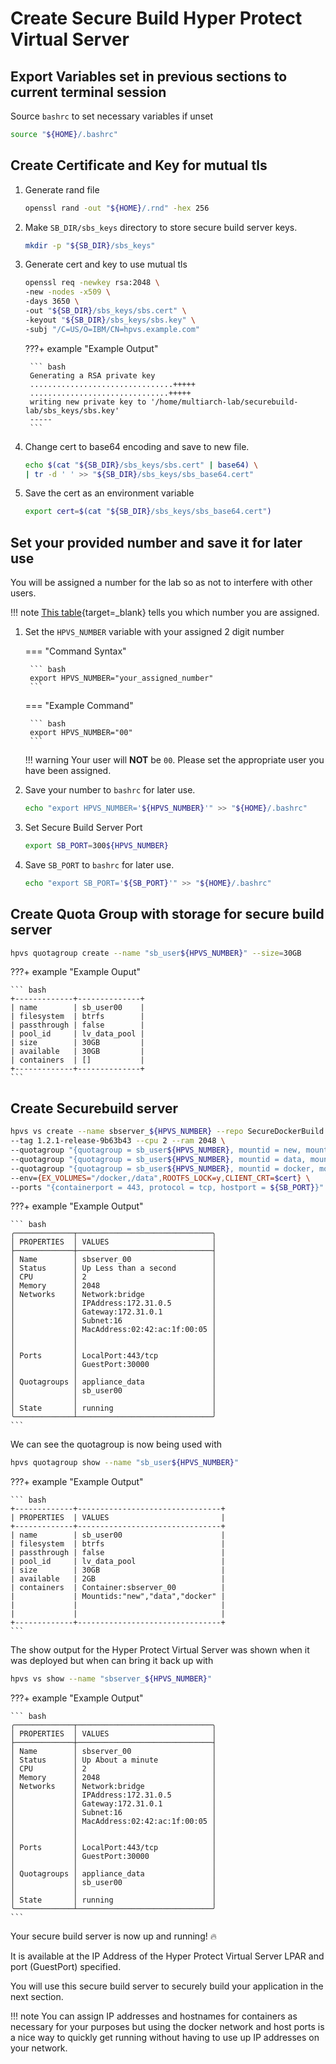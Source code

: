 # Create Secure Build Hyper Protect Virtual Server

## Export Variables set in previous sections to current terminal session

Source `bashrc` to set necessary variables if unset

``` bash
source "${HOME}/.bashrc"
```

## Create Certificate and Key for mutual tls

1. Generate rand file

    ``` bash
    openssl rand -out "${HOME}/.rnd" -hex 256
    ```

2. Make `SB_DIR/sbs_keys` directory to store secure build server keys.

    ``` bash
    mkdir -p "${SB_DIR}/sbs_keys"
    ```

3. Generate cert and key to use mutual tls 

    ``` bash
    openssl req -newkey rsa:2048 \
    -new -nodes -x509 \
    -days 3650 \
    -out "${SB_DIR}/sbs_keys/sbs.cert" \
    -keyout "${SB_DIR}/sbs_keys/sbs.key" \
    -subj "/C=US/O=IBM/CN=hpvs.example.com"
    ```

    ???+ example "Example Output"

        ``` bash
        Generating a RSA private key
        ................................+++++
        ...............................+++++
        writing new private key to '/home/multiarch-lab/securebuild-lab/sbs_keys/sbs.key'
        -----
        ```

4. Change cert to base64 encoding and save to new file.

    ``` bash
    echo $(cat "${SB_DIR}/sbs_keys/sbs.cert" | base64) \
    | tr -d ' ' >> "${SB_DIR}/sbs_keys/sbs_base64.cert"
    ```

5. Save the cert as an environment variable 

    ``` bash
    export cert=$(cat "${SB_DIR}/sbs_keys/sbs_base64.cert")
    ```

## Set your provided number and save it for later use

You will be assigned a number for the lab so as not to interfere with other users.

!!! note 
    [This table](assignment.md){target=_blank} tells you which number you are assigned.

1. Set the `HPVS_NUMBER` variable with your assigned 2 digit number

    === "Command Syntax"

        ``` bash
        export HPVS_NUMBER="your_assigned_number"
        ```

    === "Example Command"

        ``` bash
        export HPVS_NUMBER="00"
        ```
        
    !!! warning
        Your user will **NOT** be `00`. Please set the appropriate user you have been assigned.

2. Save your number to `bashrc` for later use.

    ``` bash
    echo "export HPVS_NUMBER='${HPVS_NUMBER}'" >> "${HOME}/.bashrc"
    ```
3. Set Secure Build Server Port

    ``` bash
    export SB_PORT=300${HPVS_NUMBER}
    ```
    
4. Save `SB_PORT` to `bashrc` for later use.

    ``` bash
    echo "export SB_PORT='${SB_PORT}'" >> "${HOME}/.bashrc"
    ```

## Create Quota Group with storage for secure build server

``` bash
hpvs quotagroup create --name "sb_user${HPVS_NUMBER}" --size=30GB
```

???+ example "Example Ouput"

    ``` bash
    +-------------+--------------+
    | name        | sb_user00    |
    | filesystem  | btrfs        |
    | passthrough | false        |
    | pool_id     | lv_data_pool |
    | size        | 30GB         |
    | available   | 30GB         |
    | containers  | []           |
    +-------------+--------------+
    ```

## Create Securebuild server

``` bash
hpvs vs create --name sbserver_${HPVS_NUMBER} --repo SecureDockerBuild \
--tag 1.2.1-release-9b63b43 --cpu 2 --ram 2048 \
--quotagroup "{quotagroup = sb_user${HPVS_NUMBER}, mountid = new, mount = /newroot, filesystem = ext4, size = 10GB}" \
--quotagroup "{quotagroup = sb_user${HPVS_NUMBER}, mountid = data, mount = /data, filesystem = ext4, size = 2GB}" \
--quotagroup "{quotagroup = sb_user${HPVS_NUMBER}, mountid = docker, mount = /docker, filesystem = ext4, size = 16GB}" \
--env={EX_VOLUMES="/docker,/data",ROOTFS_LOCK=y,CLIENT_CRT=$cert} \
--ports "{containerport = 443, protocol = tcp, hostport = ${SB_PORT}}"
```

???+ example "Example Output"

    ``` bash
    ╭─────────────┬──────────────────────────────╮
    │ PROPERTIES  │ VALUES                       │
    ├─────────────┼──────────────────────────────┤
    │ Name        │ sbserver_00                  │
    │ Status      │ Up Less than a second        │
    │ CPU         │ 2                            │
    │ Memory      │ 2048                         │
    │ Networks    │ Network:bridge               │
    │             │ IPAddress:172.31.0.5         │
    │             │ Gateway:172.31.0.1           │
    │             │ Subnet:16                    │
    │             │ MacAddress:02:42:ac:1f:00:05 │
    │             │                              │
    │             │                              │
    │ Ports       │ LocalPort:443/tcp            │
    │             │ GuestPort:30000              │
    │             │                              │
    │ Quotagroups │ appliance_data               │
    │             │ sb_user00                    │
    │             │                              │
    │ State       │ running                      │
    ╰─────────────┴──────────────────────────────╯
    ```

We can see the quotagroup is now being used with

``` bash
hpvs quotagroup show --name "sb_user${HPVS_NUMBER}"
```

???+ example "Example Output"

    ``` bash
    +-------------+--------------------------------+
    | PROPERTIES  | VALUES                         |
    +-------------+--------------------------------+
    | name        | sb_user00                      |
    | filesystem  | btrfs                          |
    | passthrough | false                          |
    | pool_id     | lv_data_pool                   |
    | size        | 30GB                           |
    | available   | 2GB                            |
    | containers  | Container:sbserver_00          |
    |             | Mountids:"new","data","docker" |
    |             |                                |
    |             |                                |
    +-------------+--------------------------------+
    ```

The show output for the Hyper Protect Virtual Server was shown when it was deployed but when can bring it back up with

``` bash
hpvs vs show --name "sbserver_${HPVS_NUMBER}"
```

???+ example "Example Output"

    ``` bash
    ╭─────────────┬──────────────────────────────╮
    │ PROPERTIES  │ VALUES                       │
    ├─────────────┼──────────────────────────────┤
    │ Name        │ sbserver_00                  │
    │ Status      │ Up About a minute            │
    │ CPU         │ 2                            │
    │ Memory      │ 2048                         │
    │ Networks    │ Network:bridge               │
    │             │ IPAddress:172.31.0.5         │
    │             │ Gateway:172.31.0.1           │
    │             │ Subnet:16                    │
    │             │ MacAddress:02:42:ac:1f:00:05 │
    │             │                              │
    │             │                              │
    │ Ports       │ LocalPort:443/tcp            │
    │             │ GuestPort:30000              │
    │             │                              │
    │ Quotagroups │ appliance_data               │
    │             │ sb_user00                    │
    │             │                              │
    │ State       │ running                      │
    ╰─────────────┴──────────────────────────────╯
    ```


Your secure build server is now up and running! :fire:

It is available at the IP Address of the Hyper Protect Virtual Server LPAR and port (GuestPort) specified.

You will use this secure build server to securely build your application in the next section. 

!!! note
    You can assign IP addresses and hostnames for containers as necessary for your purposes but using the docker network and host ports is a nice way to quickly get running without having to use up IP addresses on your network.

